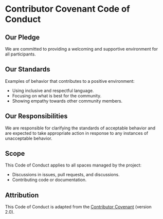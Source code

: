 # Contributor Covenant Code of Conduct

## Our Pledge

We are committed to providing a welcoming and supportive environment for all participants.

## Our Standards

Examples of behavior that contributes to a positive environment:

- Using inclusive and respectful language.
- Focusing on what is best for the community.
- Showing empathy towards other community members.

## Our Responsibilities

We are responsible for clarifying the standards of acceptable behavior and are expected to take appropriate action in response to any instances of unacceptable behavior.

## Scope

This Code of Conduct applies to all spaces managed by the project:

- Discussions in issues, pull requests, and discussions.
- Contributing code or documentation.

## Attribution

This Code of Conduct is adapted from the [Contributor Covenant](https://www.contributor-covenant.org/version/2/0/code_of_conduct.html) (version 2.0).
